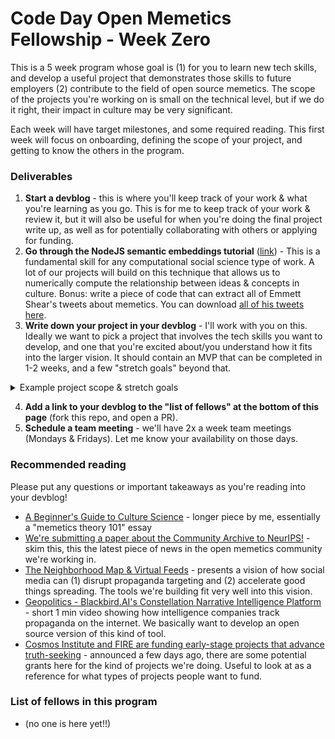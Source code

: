 # Code Day Open Memetics Fellowship - Week Zero

This is a 5 week program whose goal is (1) for you to learn new tech skills, and develop a useful project that demonstrates those skills to future employers (2) contribute to the field of open source memetics. The scope of the projects you're working on is small on the technical level, but if we do it right, their impact in culture may be very significant.

Each week will have target milestones, and some required reading. This first week will focus on onboarding, defining the scope of your project, and getting to know the others in the program. 

### Deliverables

1. **Start a devblog** - this is where you'll keep track of your work & what you're learning as you go. This is for me to keep track of your work & review it, but it will also be useful for when you're doing the final project write up, as well as for potentially collaborating with others or applying for funding. 
2. **Go through the NodeJS semantic embeddings tutorial** ([link](https://dev.to/omar4ur/open-source-semantic-embedding-search-clustering-in-nodejs-23om)) - This is a fundamental skill for any computational social science type of work. A lot of our projects will build on this technique that allows us to numerically compute the relationship between ideas & concepts in culture. Bonus: write a piece of code that can extract all of Emmett Shear's tweets about memetics. You can download [all of his tweets here](https://www.community-archive.org/user/905201).
3. **Write down your project in your devblog** - I'll work with you on this. Ideally we want to pick a project that involves the tech skills you want to develop, and one that you're excited about/you understand how it fits into the larger vision. It should contain an MVP that can be completed in 1-2 weeks, and a few "stretch goals" beyond that.

<details><summary>Example project scope & stretch goals</summary>
  
One project is to take [this visualization](https://x.com/DefenderOfBasic/status/1908957396371997182) of tweets in concept space, and recreate it using data from Bluesky. The MVP can be completed in one week because it can be done by forking the [Treeverse app](https://github.com/paulgb/treeverse) which shows you how to take bluesky posts and visualize them as a tree, then passing those to the [Nomic atlas](https://atlas.nomic.ai/) API to create that concept space visualization. **One stretch goal** is to make the map update live, instead of doing it on a static snapshot. **Another stretch goal** is to make it so any user can run this on their own feed (which gives the tool the chance to go viral, as people each generate these maps to compare their "cultural bubble" and see their own impact on how ideas spread in their network). 

**The way this fits into the larger vision** is that it creates an accessible web app that allows anyone to analyze the spread of ideas in their network. Writing about it, using real examples from social media will spread awareness about the tech, especially since it's open source, it can inspire others to recreate it for other social networks (like Instagram, TikTok, or YouTube). 

</details>

4. **Add a link to your devblog to the "list of fellows" at the bottom of this page** (fork this repo, and open a PR).
5. **Schedule a team meeting** - we'll have 2x a week team meetings (Mondays & Fridays). Let me know your availability on those days.  

### Recommended reading

Please put any questions or important takeaways as you're reading into your devblog!

- [A Beginner's Guide to Culture Science](https://defenderofthebasic.substack.com/p/a-beginners-guide-to-culture-science) - longer piece by me, essentially a "memetics theory 101" essay
- [We're submitting a paper about the Community Archive to NeurIPS!](https://communityarchive.substack.com/cp/163294733) - skim this, this the latest piece of news in the open memetics community we're working in.
- [The Neighborhood Map & Virtual Feeds](https://alexpacheco.substack.com/p/filtering-the-information-network) - presents a vision of how social media can (1) disrupt propaganda targeting and (2) accelerate good things spreading. The tools we're building fit very well into this vision. 
- [Geopolitics - Blackbird.AI's Constellation Narrative Intelligence Platform](https://www.youtube.com/watch?v=8Wixy4aIY9Q) - short 1 min video showing how intelligence companies track propaganda on the internet. We basically want to develop an open source version of this kind of tool. 
- [Cosmos Institute and FIRE are funding early-stage projects that advance truth-seeking](https://cosmosgrants.org/truth) - announced a few days ago, there are some potential grants here for the kind of projects we're doing. Useful to look at as a reference for what types of projects people want to fund.

### List of fellows in this program

- (no one is here yet!!)

